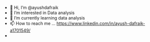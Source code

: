 - 👋 Hi, I’m @ayushdafraik
- 👀 I’m interested in Data analysis
- 🌱 I’m currently learning data analysis
- 📫 How to reach me ... https://www.linkedin.com/in/ayush-dafraik-a1701549/
-

<!---
ayushdafraik/ayushdafraik is a ✨ special ✨ repository because its `README.md` (this file) appears on your GitHub profile.
You can click the Preview link to take a look at your changes.
--->
